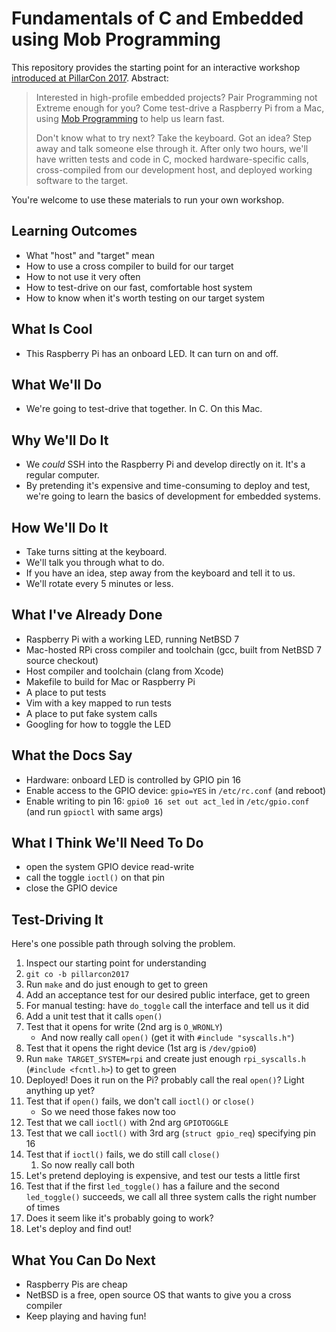 # Fundamentals of C and Embedded using Mob Programming

This repository provides the starting point for an interactive workshop
[introduced at PillarCon 2017](https://schmonz.com/talk/2017-pillarcon/).
Abstract:

> Interested in high-profile embedded projects? Pair Programming not
> Extreme enough for you? Come test-drive a Raspberry Pi from a Mac, using
> [Mob Programming](https://agilein3minut.es/32)
> to help us learn fast.
> 
> Don't know what to try next? Take the keyboard. Got an idea? Step away
> and talk someone else through it. After only two hours, we'll have
> written tests and code in C, mocked hardware-specific calls,
> cross-compiled from our development host, and deployed working software
> to the target.

You're welcome to use these materials to run your own workshop.


## Learning Outcomes

- What "host" and "target" mean
- How to use a cross compiler to build for our target
- How to not use it very often
- How to test-drive on our fast, comfortable host system
- How to know when it's worth testing on our target system


## What Is Cool

- This Raspberry Pi has an onboard LED. It can turn on and off.


## What We'll Do

- We're going to test-drive that together. In C. On this Mac.


## Why We'll Do It

- We _could_ SSH into the Raspberry Pi and develop directly on it. It's
  a regular computer.
- By pretending it's expensive and time-consuming to deploy and test,
  we're going to learn the basics of development for embedded systems.


## How We'll Do It

- Take turns sitting at the keyboard.
- We'll talk you through what to do.
- If you have an idea, step away from the keyboard and tell it to us.
- We'll rotate every 5 minutes or less.


## What I've Already Done

- Raspberry Pi with a working LED, running NetBSD 7
- Mac-hosted RPi cross compiler and toolchain (gcc, built from NetBSD 7 source checkout)
- Host compiler and toolchain (clang from Xcode)
- Makefile to build for Mac or Raspberry Pi
- A place to put tests
- Vim with a key mapped to run tests
- A place to put fake system calls
- Googling for how to toggle the LED


## What the Docs Say

- Hardware: onboard LED is controlled by GPIO pin 16
- Enable access to the GPIO device: `gpio=YES` in `/etc/rc.conf` (and reboot)
- Enable writing to pin 16: `gpio0 16 set out act_led` in
  `/etc/gpio.conf` (and run `gpioctl` with same args)


## What I Think We'll Need To Do

- open the system GPIO device read-write
- call the toggle `ioctl()` on that pin
- close the GPIO device


## Test-Driving It

Here's one possible path through solving the problem.

1. Inspect our starting point for understanding
2. `git co -b pillarcon2017`
3. Run `make` and do just enough to get to green
4. Add an acceptance test for our desired public interface, get to green
5. For manual testing: have `do_toggle` call the interface and tell us it did
6. Add a unit test that it calls `open()`
7. Test that it opens for write (2nd arg is `O_WRONLY`)
    - And now really call `open()` (get it with `#include "syscalls.h"`)
8. Test that it opens the right device (1st arg is `/dev/gpio0`)
9. Run `make TARGET_SYSTEM=rpi` and create just enough `rpi_syscalls.h`
   (`#include <fcntl.h>`) to get to green
10. Deployed! Does it run on the Pi? probably call the real `open()`? Light anything up yet?
11. Test that if `open()` fails, we don't call `ioctl()` or `close()`
    - So we need those fakes now too
12. Test that we call `ioctl()` with 2nd arg `GPIOTOGGLE`
13. Test that we call `ioctl()` with 3rd arg (`struct gpio_req`) specifying pin 16
14. Test that if `ioctl()` fails, we do still call `close()`
    1. So now really call both
15. Let's pretend deploying is expensive, and test our tests a little first
16. Test that if the first `led_toggle()` has a failure and the second
    `led_toggle()` succeeds, we call all three system calls the right
    number of times
17. Does it seem like it's probably going to work?
18. Let's deploy and find out!


## What You Can Do Next

- Raspberry Pis are cheap
- NetBSD is a free, open source OS that wants to give you a cross compiler
- Keep playing and having fun!
